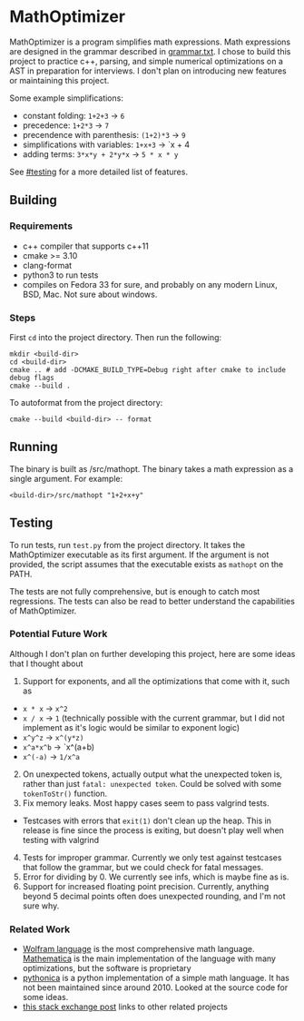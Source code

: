 # MathOptimizer
MathOptimizer is a program simplifies math expressions. Math expressions are designed in the grammar described in [grammar.txt](https://github.com/caojoshua/MathOptimizer/blob/main/grammar.txt). I chose to build this project to practice c++, parsing, and simple numerical optimizations on a AST in preparation for interviews. I don't plan on introducing new features or maintaining this project.

Some example simplifications:

* constant folding: `1+2+3` -> `6`
* precedence: `1+2*3` -> `7`
* precendence with parenthesis: `(1+2)*3` -> `9`
* simplifications with variables: `1+x+3` -> `x + 4
* adding terms: `3*x*y + 2*y*x` -> `5 * x * y`

See [#testing](#testing) for a more detailed list of features.

## Building

### Requirements

* c++ compiler that supports c++11
* cmake >= 3.10
* clang-format
* python3 to run tests
* compiles on Fedora 33 for sure, and probably on any modern Linux, BSD, Mac. Not sure about windows.

### Steps

First `cd` into the project directory. Then run the following:

```
mkdir <build-dir>
cd <build-dir>
cmake .. # add -DCMAKE_BUILD_TYPE=Debug right after cmake to include debug flags
cmake --build .
```

To autoformat from the project directory:

```
cmake --build <build-dir> -- format
```
## Running

The binary is built as <build-dir>/src/mathopt. The binary takes a math expression as a single argument. For example:

```
<build-dir>/src/mathopt "1+2+x+y"
```

## <a id="testing"></a> Testing

To run tests, run `test.py` from the project directory. It takes the MathOptimizer executable as its first argument. If the argument is not provided, the script assumes that the executable exists as `mathopt` on the PATH.

The tests are not fully comprehensive, but is enough to catch most regressions. The tests can also be read to better understand the capabilities of MathOptimizer.

### Potential Future Work

Although I don't plan on further developing this project, here are some ideas that I thought about

1. Support for exponents, and all the optimizations that come with it, such as
  * `x * x` -> `x^2`
  * `x / x` -> `1` (technically possible with the current grammar, but I did not implement as it's logic would be similar to exponent logic)
  * `x^y^z` -> `x^(y*z)`
  * `x^a*x^b` -> `x^(a+b)
  * `x^(-a)` -> `1/x^a`
2. On unexpected tokens, actually output what the unexpected token is, rather than just `fatal: unexpected token`. Could be solved with some `tokenToStr()` function.
3. Fix memory leaks. Most happy cases seem to pass valgrind tests.
  * Testcases with errors that `exit(1)` don't clean up the heap. This in release is fine since the process is exiting, but doesn't play well when testing with valgrind
4. Tests for improper grammar. Currently we only test against testcases that follow the grammar, but we could check for fatal messages.
5. Error for dividing by 0. We currently see infs, which is maybe fine as is.
6. Support for increased floating point precision. Currently, anything beyond 5 decimal points often does unexpected rounding, and I'm not sure why.

### Related Work
* [Wolfram language](https://en.wikipedia.org/wiki/Wolfram_Language) is the most comprehensive math language. [Mathematica](https://en.wikipedia.org/wiki/Wolfram_Mathematica) is the main implementation of the language with many optimizations, but the software is proprietary
* [pythonica](https://github.com/mikexstudios/pythonica) is a python implementation of a simple math language. It has not been maintained since around 2010. Looked at the source code for some ideas.
* [this stack exchange post](https://mathematica.stackexchange.com/questions/4454/is-there-an-open-source-implementation-of-mathematica-the-language) links to other related projects
